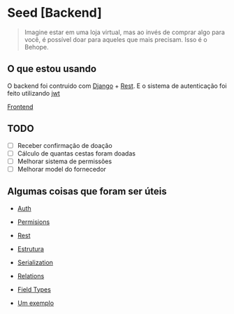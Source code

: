 # Seed [Backend]

> Imagine estar em uma loja virtual, mas ao invés de comprar algo para você, é possível doar para aqueles que mais precisam. Isso é o Behope.

## O que estou usando
O backend foi contruido com [Django](https://www.djangoproject.com/) + [Rest](https://www.django-rest-framework.org/). E o sistema de autenticação foi feito utilizando [jwt](https://django-rest-framework-simplejwt.readthedocs.io/en/latest/)

[Frontend](https://github.com/GustavoHen12/seed-front)

## TODO
- [ ] Receber confirmação de doação
- [ ] Cálculo de quantas cestas foram doadas
- [ ] Melhorar sistema de permissões
- [ ] Melhorar model do fornecedor

## Algumas coisas que foram ser úteis

- [Auth](https://www.django-rest-framework.org/api-guide/authentication/)

- [Permisions](https://www.django-rest-framework.org/api-guide/permissions/)

- [Rest](https://www.django-rest-framework.org/#)

- [Estrutura](https://djangobook.com/mdj2-django-structure/)

- [Serialization](https://www.django-rest-framework.org/api-guide/serializers/#dealing-with-nested-objects)

- [Relations](https://www.django-rest-framework.org/api-guide/relations/)

- [Field Types](https://docs.djangoproject.com/en/3.1/ref/models/fields/#model-field-types)

- [Um exemplo](https://github.com/arishta/shopperstar)
